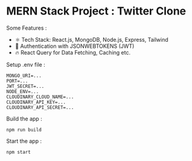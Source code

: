 # MERN Stack Project : Twitter Clone

Some Features :
- ⚛️ Tech Stack: React.js, MongoDB, Node.js, Express, Tailwind
- 🔐 Authentication with JSONWEBTOKENS (JWT)
- 🔥 React Query for Data Fetching, Caching etc.

Setup .env file : 
```
MONGO_URI=...
PORT=...
JWT_SECRET=...
NODE_ENV=...
CLOUDINARY_CLOUD_NAME=...
CLOUDINARY_API_KEY=...
CLOUDINARY_API_SECRET=...
```

Build the app : 
```
npm run build
```

Start the app : 
```
npm start
```